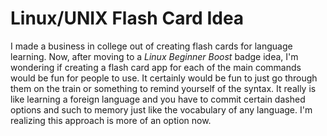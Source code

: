 # Linux/UNIX Flash Card Idea

I made a business in college out of creating flash cards for language
learning. Now, after moving to a *Linux Beginner Boost* badge idea, I'm
wondering if creating a flash card app for each of the main commands
would be fun for people to use. It certainly would be fun to just go
through them on the train or something to remind yourself of the syntax.
It really is like learning a foreign language and you have to commit
certain dashed options and such to memory just like the vocabulary of
any language. I'm realizing this approach is more of an option now.
